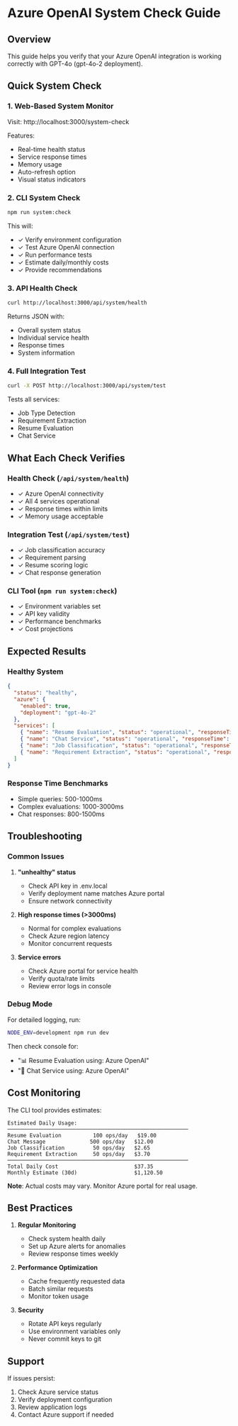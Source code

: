# Azure OpenAI System Check Guide

## Overview
This guide helps you verify that your Azure OpenAI integration is working correctly with GPT-4o (gpt-4o-2 deployment).

## Quick System Check

### 1. **Web-Based System Monitor**
Visit: http://localhost:3000/system-check

Features:
- Real-time health status
- Service response times
- Memory usage
- Auto-refresh option
- Visual status indicators

### 2. **CLI System Check**
```bash
npm run system:check
```

This will:
- ✓ Verify environment configuration
- ✓ Test Azure OpenAI connection
- ✓ Run performance tests
- ✓ Estimate daily/monthly costs
- ✓ Provide recommendations

### 3. **API Health Check**
```bash
curl http://localhost:3000/api/system/health
```

Returns JSON with:
- Overall system status
- Individual service health
- Response times
- System information

### 4. **Full Integration Test**
```bash
curl -X POST http://localhost:3000/api/system/test
```

Tests all services:
- Job Type Detection
- Requirement Extraction
- Resume Evaluation
- Chat Service

## What Each Check Verifies

### Health Check (`/api/system/health`)
- ✓ Azure OpenAI connectivity
- ✓ All 4 services operational
- ✓ Response times within limits
- ✓ Memory usage acceptable

### Integration Test (`/api/system/test`)
- ✓ Job classification accuracy
- ✓ Requirement parsing
- ✓ Resume scoring logic
- ✓ Chat response generation

### CLI Tool (`npm run system:check`)
- ✓ Environment variables set
- ✓ API key validity
- ✓ Performance benchmarks
- ✓ Cost projections

## Expected Results

### Healthy System
```json
{
  "status": "healthy",
  "azure": {
    "enabled": true,
    "deployment": "gpt-4o-2"
  },
  "services": [
    { "name": "Resume Evaluation", "status": "operational", "responseTime": 1500 },
    { "name": "Chat Service", "status": "operational", "responseTime": 800 },
    { "name": "Job Classification", "status": "operational", "responseTime": 600 },
    { "name": "Requirement Extraction", "status": "operational", "responseTime": 700 }
  ]
}
```

### Response Time Benchmarks
- Simple queries: 500-1000ms
- Complex evaluations: 1000-3000ms
- Chat responses: 800-1500ms

## Troubleshooting

### Common Issues

1. **"unhealthy" status**
   - Check API key in .env.local
   - Verify deployment name matches Azure portal
   - Ensure network connectivity

2. **High response times (>3000ms)**
   - Normal for complex evaluations
   - Check Azure region latency
   - Monitor concurrent requests

3. **Service errors**
   - Check Azure portal for service health
   - Verify quota/rate limits
   - Review error logs in console

### Debug Mode
For detailed logging, run:
```bash
NODE_ENV=development npm run dev
```

Then check console for:
- "📊 Resume Evaluation using: Azure OpenAI"
- "💬 Chat Service using: Azure OpenAI"

## Cost Monitoring

The CLI tool provides estimates:
```
Estimated Daily Usage:
─────────────────────────────────────────────────────────
Resume Evaluation          100 ops/day   $19.00
Chat Message              500 ops/day   $12.00
Job Classification         50 ops/day   $2.65
Requirement Extraction     50 ops/day   $3.70
─────────────────────────────────────────────────────────
Total Daily Cost                        $37.35
Monthly Estimate (30d)                  $1,120.50
```

**Note**: Actual costs may vary. Monitor Azure portal for real usage.

## Best Practices

1. **Regular Monitoring**
   - Check system health daily
   - Set up Azure alerts for anomalies
   - Review response times weekly

2. **Performance Optimization**
   - Cache frequently requested data
   - Batch similar requests
   - Monitor token usage

3. **Security**
   - Rotate API keys regularly
   - Use environment variables only
   - Never commit keys to git

## Support

If issues persist:
1. Check Azure service status
2. Verify deployment configuration
3. Review application logs
4. Contact Azure support if needed